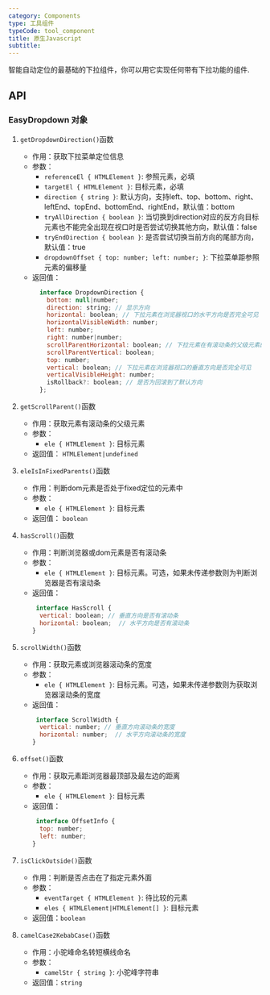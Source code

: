 ```yaml
---
category: Components
type: 工具组件
typeCode: tool_component
title: 原生Javascript
subtitle: 
---
```


智能自动定位的最基础的下拉组件，你可以用它实现任何带有下拉功能的组件.

## API

### EasyDropdown 对象

1. `getDropdownDirection()`函数
    + 作用：获取下拉菜单定位信息
    + 参数：
        +  `referenceEl { HTMLElement }`: 参照元素，必填
        +  `targetEl { HTMLElement }`: 目标元素，必填
        +  `direction { string }`: 默认方向，支持left、top、bottom、right、leftEnd、topEnd、bottomEnd、rightEnd，默认值：bottom
        +  `tryAllDirection { boolean }`: 当切换到direction对应的反方向目标元素也不能完全出现在视口时是否尝试切换其他方向，默认值：false
        +  `tryEndDirection { boolean }`: 是否尝试切换当前方向的尾部方向，默认值：true
        +  `dropdownOffset { top: number; left: number; }`: 下拉菜单距参照元素的偏移量
    + 返回值：
      ```javascript
        interface DropdownDirection {
          bottom: null|number;
          direction: string; // 显示方向
          horizontal: boolean; // 下拉元素在浏览器视口的水平方向是否完全可见
          horizontalVisibleWidth: number;
          left: number;
          right: number|number;
          scrollParentHorizontal: boolean; // 下拉元素在有滚动条的父级元素的横向区域是否完全可见
          scrollParentVertical: boolean;
          top: number;
          vertical: boolean; // 下拉元素在浏览器视口的垂直方向是否完全可见
          verticalVisibleHeight: number;
          isRollback?: boolean; // 是否为回滚到了默认方向
        };
      ```
      
2. `getScrollParent()`函数
    + 作用：获取元素有滚动条的父级元素
    + 参数：
      + `ele { HTMLElement }`: 目标元素
    + 返回值： `HTMLElement|undefined`

3. `eleIsInFixedParents()`函数
    + 作用：判断dom元素是否处于fixed定位的元素中
    + 参数：
        + `ele { HTMLElement }`: 目标元素
    + 返回值： `boolean`

4. `hasScroll()`函数
    + 作用：判断浏览器或dom元素是否有滚动条
    + 参数：
        + `ele { HTMLElement }`: 目标元素。可选，如果未传递参数则为判断浏览器是否有滚动条
    + 返回值：
      ```javascript
       interface HasScroll {
        vertical: boolean; // 垂直方向是否有滚动条
        horizontal: boolean;  // 水平方向是否有滚动条
      }
      ```

5. `scrollWidth()`函数
    + 作用：获取元素或浏览器滚动条的宽度
    + 参数：
        + `ele { HTMLElement }`: 目标元素。可选，如果未传递参数则为获取浏览器滚动条的宽度
    + 返回值：
      ```javascript
       interface ScrollWidth {
        vertical: number; // 垂直方向滚动条的宽度
        horizontal: number;  // 水平方向滚动条的宽度
      }
      ```

6. `offset()`函数
    + 作用：获取元素距浏览器最顶部及最左边的距离
    + 参数：
        + `ele { HTMLElement }`: 目标元素
    + 返回值：
      ```javascript
       interface OffsetInfo {
        top: number; 
        left: number;
      }
      ```

7. `isClickOutside()`函数
    + 作用：判断是否点击在了指定元素外面
    + 参数：
        + `eventTarget { HTMLElement }`: 待比较的元素
        + `eles { HTMLElement|HTMLElement[] }`: 目标元素
    + 返回值：`boolean`

8. `camelCase2KebabCase()`函数
    + 作用：小驼峰命名转短横线命名
    + 参数：
        + `camelStr { string }`: 小驼峰字符串
    + 返回值：`string`
